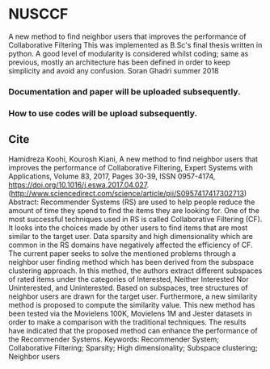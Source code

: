 # NUSCCF
A new method to find neighbor users that improves the performance of Collaborative Filtering
This was implemented as B.Sc's final thesis written in python. A good level of modularity is considered whilst coding; same as previous, mostly an architecture has been defined in order to keep simplicity and avoid any confusion.
Soran Ghadri summer 2018

### Documentation and paper will be uploaded subsequently.
### How to use codes will be upload subsequently.

## Cite
Hamidreza Koohi, Kourosh Kiani,
A new method to find neighbor users that improves the performance of Collaborative Filtering,
Expert Systems with Applications,
Volume 83,
2017,
Pages 30-39,
ISSN 0957-4174,
https://doi.org/10.1016/j.eswa.2017.04.027.
(http://www.sciencedirect.com/science/article/pii/S0957417417302713)
Abstract: Recommender Systems (RS) are used to help people reduce the amount of time they spend to find the items they are looking for. One of the most successful techniques used in RS is called Collaborative Filtering (CF). It looks into the choices made by other users to find items that are most similar to the target user. Data sparsity and high dimensionality which are common in the RS domains have negatively affected the efficiency of CF. The current paper seeks to solve the mentioned problems through a neighbor user finding method which has been derived from the subspace clustering approach. In this method, the authors extract different subspaces of rated items under the categories of Interested, Neither Interested Nor Uninterested, and Uninterested. Based on subspaces, tree structures of neighbor users are drawn for the target user. Furthermore, a new similarity method is proposed to compute the similarity value. This new method has been tested via the Movielens 100K, Movielens 1M and Jester datasets in order to make a comparison with the traditional techniques. The results have indicated that the proposed method can enhance the performance of the Recommender Systems.
Keywords: Recommender System; Collaborative Filtering; Sparsity; High dimensionality; Subspace clustering; Neighbor users
